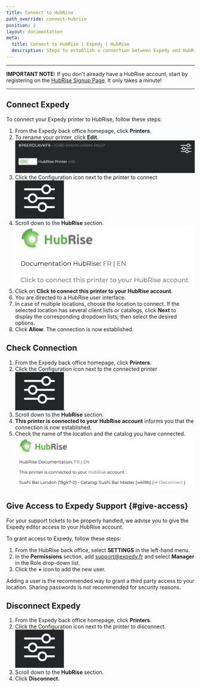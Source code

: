```yaml
---
title: Connect to HubRise
path_override: connect-hubrise
position: 2
layout: documentation
meta:
  title: Connect to HubRise | Expedy | HubRise
  description: Steps to establish a connection between Expedy and HubRise. Connect your EPOS and synchronize your data with other applications.
---
```


---

**IMPORTANT NOTE:** If you don't already have a HubRise account, start by registering on the [HubRise Signup Page](https://manager.hubrise.com/signup). It only takes a minute!

---

## Connect Expedy

To connect your Expedy printer to HubRise, follow these steps:

1. From the Expedy back office homepage, click **Printers**.
2. To rename your printer, click **Edit**.
   ![Connect to HubRise - Select the Expedy printer to connect](./images/005-2x-expedy-hubrise-printer-to-connect.png)
3. Click the Configuration icon next to the printer to connect <InlineImage width="20" height="20">![Configuration icon](../images/__configuration-icon.png)</InlineImage>.
4. Scroll down to the **HubRise** section.
   ![Connect to HubRise - Connect HubRise](./images/006-2x-expedy-hubrise-connect.png)
5. Click on **Click to connect this printer to your HubRise account**.
6. You are directed to a HubRise user interface.
7. In case of multiple locations, choose the location to connect. If the selected location has several client lists or catalogs, click **Next** to display the corresponding dropdown lists, then select the desired options.
8. Click **Allow**. The connection is now established.

## Check Connection

1. From the Expedy back office homepage, click **Printers**.
2. Click the Configuration icon next to the connected printer <InlineImage width="20" height="20">![Configuration icon](../images/__configuration-icon.png)</InlineImage>.
3. Scroll down to the **HubRise** section.
4. **This printer is connected to your HubRise account** informs you that the connection is now established.
5. Check the name of the location and the catalog you have connected.
   ![Connect to HubRise - HubRise connected](./images/007-2x-expedy-hubrise-connected.png)

## Give Access to Expedy Support {#give-access}

For your support tickets to be properly handled, we advise you to give the Expedy editor access to your HubRise account.

To grant access to Expedy, follow these steps:

1. From the HubRise back office, select **SETTINGS** in the left-hand menu.
2. In the **Permissions** section, add support@expedy.fr and select **Manager** in the Role drop-down list.
3. Click the **+** icon to add the new user.

Adding a user is the recommended way to grant a third party access to your location. Sharing passwords is not recommended for security reasons.

## Disconnect Expedy

1. From the Expedy back office homepage, click **Printers**.
2. Click the Configuration icon next to the printer to disconnect. <InlineImage width="20" height="20">![Configuration icon](../images/__configuration-icon.png)</InlineImage>
3. Scroll down to the **HubRise** section.
4. Click **Disconnect**.
